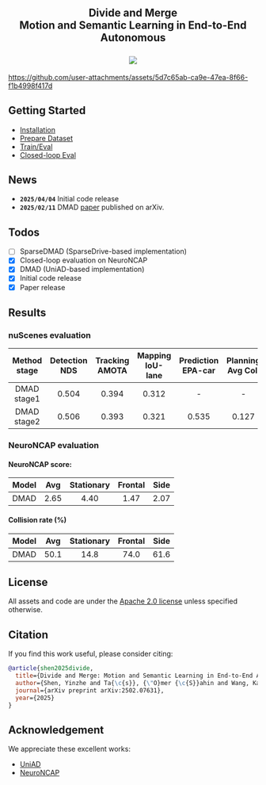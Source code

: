 <div align="center">
    <h2>Divide and Merge<br/>Motion and Semantic Learning in End-to-End Autonomous 
    <br/>
    <br/>
    <a href="https://arxiv.org/abs/2502.07631"><img src='https://img.shields.io/badge/arXiv-Page-aff'></a>
    </h2>
</div>


https://github.com/user-attachments/assets/5d7c65ab-ca9e-47ea-8f66-f1b4998f417d


## Getting Started <a name="usage"></a>
- [Installation](docs/INSTALL.md)
- [Prepare Dataset](docs/DATA_PREP.md)
- [Train/Eval](docs/TRAIN_EVAL.md)
- [Closed-loop Eval](docs/EVAL_NEURONCAP.md)

## News <a name="news"></a>
- **`2025/04/04`** Initial code release
- **`2025/02/11`** DMAD [paper](https://arxiv.org/abs/2502.07631) published on arXiv.

## Todos <a name="todos"></a>
- [ ] SparseDMAD (SparseDrive-based implementation)
- [x] Closed-loop evaluation on NeuroNCAP
- [x] DMAD (UniAD-based implementation)
- [x] Initial code release
- [x] Paper release

## Results <a name="results"></a>

### nuScenes evaluation
| Method<br>stage | Detection<br>NDS | Tracking<br>AMOTA | Mapping<br>IoU-lane | Prediction<br>EPA-car | Planning<br>Avg Col. | Weights |
| :---: | :---: | :---: | :---: | :---: | :---: | :---: |
| DMAD<br>stage1 | 0.504 | 0.394 | 0.312 | - | - | [stage1](https://github.com/shenyinzhe/DMAD/releases/download/v1.0/dmad_stage1.pth) |
| DMAD<br>stage2 | 0.506 | 0.393 | 0.321 | 0.535 | 0.127 | [stage2](https://github.com/shenyinzhe/DMAD/releases/download/v1.0/dmad_stage2.pth) |

### NeuroNCAP evaluation

#### NeuroNCAP score:

| Model | Avg | Stationary | Frontal | Side |
| :---: | :---: | :---: | :---: | :---: |
| DMAD | 2.65 | 4.40 | 1.47 | 2.07 |

#### Collision rate (%)

| Model | Avg  | Stationary | Frontal | Side |
| :---: | :---: | :---: | :---: | :---: |
| DMAD | 50.1 | 14.8 | 74.0 | 61.6 |

## License <a name="license"></a>

All assets and code are under the [Apache 2.0 license](./LICENSE) unless specified otherwise.

## Citation <a name="citation"></a>
If you find this work useful, please consider citing:
```bibtex
@article{shen2025divide,
  title={Divide and Merge: Motion and Semantic Learning in End-to-End Autonomous Driving},
  author={Shen, Yinzhe and Ta{\c{s}}, {\"O}mer {\c{S}}ahin and Wang, Kaiwen and Wagner, Royden and Stiller, Christoph},
  journal={arXiv preprint arXiv:2502.07631},
  year={2025}
}
```
## Acknowledgement <a name="acknowledgement"></a>
We appreciate these excellent works:
- [UniAD](https://github.com/OpenDriveLab/UniAD)
- [NeuroNCAP](https://github.com/atonderski/neuro-ncap/)
